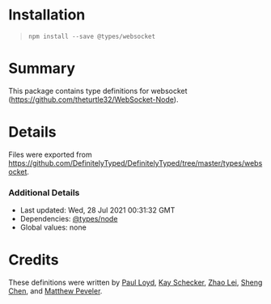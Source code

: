 # Installation
> `npm install --save @types/websocket`

# Summary
This package contains type definitions for websocket (https://github.com/theturtle32/WebSocket-Node).

# Details
Files were exported from https://github.com/DefinitelyTyped/DefinitelyTyped/tree/master/types/websocket.

### Additional Details
 * Last updated: Wed, 28 Jul 2021 00:31:32 GMT
 * Dependencies: [@types/node](https://npmjs.com/package/@types/node)
 * Global values: none

# Credits
These definitions were written by [Paul Loyd](https://github.com/loyd), [Kay Schecker](https://github.com/flynetworks), [Zhao Lei](https://github.com/zhaoleimxd), [Sheng Chen](https://github.com/jdneo), and [Matthew Peveler](https://github.com/MasterOdin).
